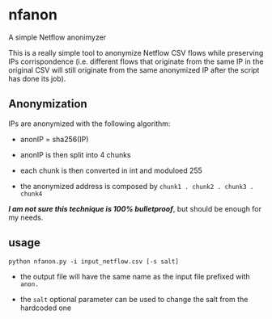 # nfanon
A simple Netflow anonimyzer

This is a really simple tool to anonymize Netflow CSV flows while preserving IPs corrispondence (i.e. different flows that originate from the same IP in the original CSV will still originate from the same anonymized IP after the script has done its job).

## Anonymization

IPs are anonymized with the following algorithm:

* anonIP = sha256(IP)

* anonIP is then split into 4 chunks

* each chunk is then converted in int and moduloed 255

* the anonymized address is composed by `chunk1 . chunk2 . chunk3 . chunk4`

***I am not sure this technique is 100% bulletproof***, but should be enough for my needs.

## usage

`python nfanon.py -i input_netflow.csv [-s salt]`

* the output file will have the same name as the input file prefixed with `anon.`

* the `salt` optional parameter can be used to change the salt from the hardcoded one

